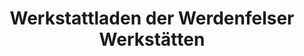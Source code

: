---
title: "Werkstattladen der Werdenfelser Werkstätten"
url: /garmisch-partenkirchen/werkstattladen-der-werdenfelser-werkstaetten/
shop: Allgemein
---
